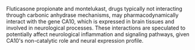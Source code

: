Fluticasone propionate and montelukast, drugs typically not interacting through carbonic anhydrase mechanisms, may pharmacodynamically interact with the gene CA10, which is expressed in brain tissues and involved in neurological processes. These interactions are speculated to potentially affect neurological inflammation and signaling pathways, given CA10's non-catalytic role and neural expression profile.
